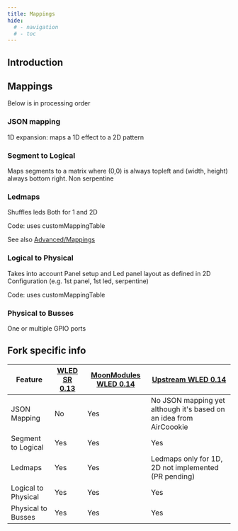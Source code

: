 ```yaml
---
title: Mappings
hide:
  # - navigation
  # - toc
---
```


## Introduction

## Mappings
Below is in processing order

### JSON mapping
1D expansion: maps a 1D effect to a 2D pattern

### Segment to Logical
Maps segments to a matrix where (0,0) is always topleft and (width, height) always bottom right.
Non serpentine

### Ledmaps
Shuffles leds
Both for 1 and 2D

Code: uses customMappingTable

See also [Advanced/Mappings](https://moonmodules.github.io/WLED-Docs/advanced/mapping/)

### Logical to Physical
Takes into account Panel setup and Led panel layout as defined in 2D Configuration (e.g. 1st panel, 1st led, serpentine)

Code: uses customMappingTable

### Physical to Busses
One or multiple GPIO ports

## Fork specific info

| Feature | [WLED SR 0.13](https://github.com/atuline/WLED/tree/dev) | [MoonModules WLED 0.14](https://github.com/MoonModules/WLED/tree/mdev) | [Upstream WLED 0.14](https://github.com/Aircoookie/WLED) |
|---|---|---|---|
JSON Mapping|No|Yes|No JSON mapping yet although it's based on an idea from AirCoookie 
Segment to Logical|Yes|Yes|Yes
Ledmaps|Yes|Yes|Ledmaps only for 1D, 2D not implemented (PR pending)
Logical to Physical|Yes|Yes|Yes
Physical to Busses|Yes|Yes|Yes

